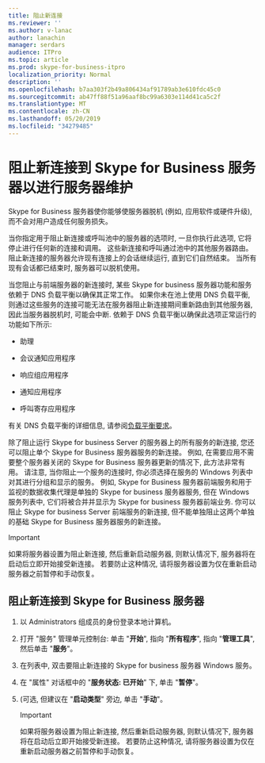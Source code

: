 ```yaml
---
title: 阻止新连接
ms.reviewer: ''
ms.author: v-lanac
author: lanachin
manager: serdars
audience: ITPro
ms.topic: article
ms.prod: skype-for-business-itpro
localization_priority: Normal
description: ''
ms.openlocfilehash: b7aa303f2b49a806434af91789ab3e610fdc45c0
ms.sourcegitcommit: ab47ff88f51a96aaf8bc99a6303e114d41ca5c2f
ms.translationtype: MT
ms.contentlocale: zh-CN
ms.lasthandoff: 05/20/2019
ms.locfileid: "34279485"
---
```

# <a name="preventing-new-connections-to-skype-for-business-server-for-server-maintenance"></a>阻止新连接到 Skype for Business 服务器以进行服务器维护


Skype for Business 服务器使你能够使服务器脱机 (例如, 应用软件或硬件升级), 而不会对用户造成任何服务损失。

当你指定用于阻止新连接或呼叫池中的服务器的选项时, 一旦你执行此选项, 它将停止进行任何新的连接和调用。 这些新连接和呼叫通过池中的其他服务器路由。 阻止新连接的服务器允许现有连接上的会话继续运行, 直到它们自然结束。 当所有现有会话都已结束时, 服务器可以脱机使用。

当您阻止与前端服务器的新连接时, 某些 Skype for business 服务器功能和服务依赖于 DNS 负载平衡以确保其正常工作。 如果你未在池上使用 DNS 负载平衡, 则通过这些服务的连接可能无法在服务器阻止新连接期间重新路由到其他服务器, 因此当服务器脱机时, 可能会中断. 依赖于 DNS 负载平衡以确保此选项正常运行的功能如下所示:

  - 助理

  - 会议通知应用程序

  - 响应组应用程序

  - 通知应用程序

  - 呼叫寄存应用程序

有关 DNS 负载平衡的详细信息, 请参阅[负载平衡要求](../../plan-your-deployment/network-requirements/load-balancing.md)。

除了阻止运行 Skype for business Server 的服务器上的所有服务的新连接, 您还可以阻止单个 Skype for Business 服务器服务的新连接。 例如, 在需要应用不需要整个服务器关闭的 Skype for Business 服务器更新的情况下, 此方法非常有用。 请注意, 当你阻止一个服务的连接时, 你必须选择在服务的 Windows 列表中对其进行分组和显示的服务。 例如, Skype for Business 服务器前端服务和用于监视的数据收集代理是单独的 Skype for business 服务器服务, 但在 Windows 服务列表中, 它们将被合并并显示为 Skype for business 服务器前端业务. 你可以阻止 Skype for business Server 前端服务的新连接, 但不能单独阻止这两个单独的基础 Skype for Business 服务器服务的新连接。

> [!IMPORTANT]
> 如果将服务器设置为阻止新连接, 然后重新启动服务器, 则默认情况下, 服务器将在启动后立即开始接受新连接。 若要防止这种情况, 请将服务器设置为仅在重新启动服务器之前暂停和手动恢复。

## <a name="to-prevent-new-connections-to-skype-for-business-server"></a>阻止新连接到 Skype for Business 服务器

1.  以 Administrators 组成员的身份登录本地计算机。

2.  打开 "服务" 管理单元控制台: 单击 "**开始**", 指向 "**所有程序**", 指向 "**管理工具**", 然后单击 "**服务**"。

3.  在列表中, 双击要阻止新连接的 Skype for business 服务器 Windows 服务。

4.  在 "属性" 对话框中的 "**服务状态: 已开始**" 下, 单击 "**暂停**"。

5.  (可选, 但建议在 "**启动类型**" 旁边, 单击 "**手动**"。
    
    > [!IMPORTANT]
    > 如果将服务器设置为阻止新连接, 然后重新启动服务器, 则默认情况下, 服务器将在启动后立即开始接受新连接。 若要防止这种情况, 请将服务器设置为仅在重新启动服务器之前暂停和手动恢复。

